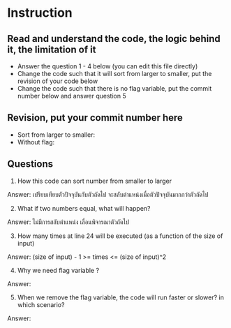﻿# Instruction

## Read and understand the code, the logic behind it, the limitation of it
* Answer the question 1 - 4 below (you can edit this file directly)
* Change the code such that it will sort from larger to smaller, put the revision of your code below
* Change the code such that there is no flag variable, put the commit number below and answer question 5 


## Revision, put your commit number here
* Sort from larger to smaller:
* Without flag:

## Questions
1. How this code can sort number from smaller to larger
 
Answer: เปรียบเทียบตัวปัจจุบันกับตัวถัดไป จะสลับตำแหน่งเมื่อตัวปัจจุบันมากกว่าตัวถัดไป

2. What if two numbers equal, what will happen? 

Answer: ไม่มีการสลับตำแหน่ง เลื่อนพิจารณาตัวถัดไป

3. How many times at line 24 will be executed (as a function of the size of input) 

Answer: (size of input) - 1 >= times <= (size of input)^2

4. Why we need flag variable ? 

Answer: 

5. When we remove the flag variable, the code will run faster or slower? in which scenario? 

Answer: